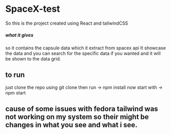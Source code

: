 # SpaceX-test

So this is the project created using React and tailwindCSS
##### what it gives 
so it contains the capsule data which it extract from spacex api
It showcase the data and you can search for the specific data if you wanted and it will be shown to the data grid.

## to run
just clone the repo using git clone
then run -> npm install
now start with -> npm start

## cause of some issues with fedora tailwind was not working on my system so their might be changes in what you see and what i see.
